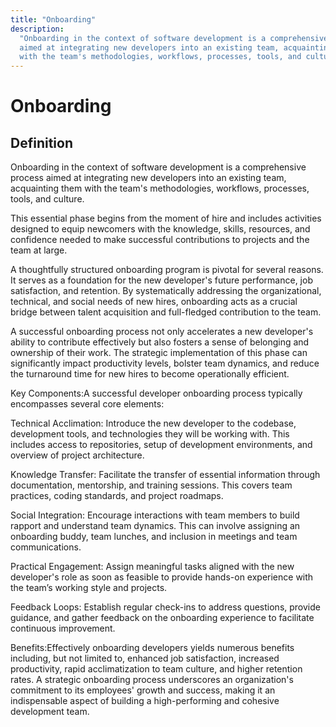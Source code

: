 ```yaml
---
title: "Onboarding"
description:
  "Onboarding in the context of software development is a comprehensive process
  aimed at integrating new developers into an existing team, acquainting them
  with the team's methodologies, workflows, processes, tools, and culture."
---
```


# Onboarding

## Definition

Onboarding in the context of software development is a comprehensive process
aimed at integrating new developers into an existing team, acquainting them with
the team's methodologies, workflows, processes, tools, and culture.

This essential phase begins from the moment of hire and includes activities
designed to equip newcomers with the knowledge, skills, resources, and
confidence needed to make successful contributions to projects and the team at
large.

A thoughtfully structured onboarding program is pivotal for several reasons. It
serves as a foundation for the new developer's future performance, job
satisfaction, and retention. By systematically addressing the organizational,
technical, and social needs of new hires, onboarding acts as a crucial bridge
between talent acquisition and full-fledged contribution to the team.

A successful onboarding process not only accelerates a new developer's ability
to contribute effectively but also fosters a sense of belonging and ownership of
their work. The strategic implementation of this phase can significantly impact
productivity levels, bolster team dynamics, and reduce the turnaround time for
new hires to become operationally efficient.

Key Components:A successful developer onboarding process typically encompasses
several core elements:

Technical Acclimation: Introduce the new developer to the codebase, development
tools, and technologies they will be working with. This includes access to
repositories, setup of development environments, and overview of project
architecture.

Knowledge Transfer: Facilitate the transfer of essential information through
documentation, mentorship, and training sessions. This covers team practices,
coding standards, and project roadmaps.

Social Integration: Encourage interactions with team members to build rapport
and understand team dynamics. This can involve assigning an onboarding buddy,
team lunches, and inclusion in meetings and team communications.

Practical Engagement: Assign meaningful tasks aligned with the new developer's
role as soon as feasible to provide hands-on experience with the team’s working
style and projects.

Feedback Loops: Establish regular check-ins to address questions, provide
guidance, and gather feedback on the onboarding experience to facilitate
continuous improvement.

Benefits:Effectively onboarding developers yields numerous benefits including,
but not limited to, enhanced job satisfaction, increased productivity, rapid
acclimatization to team culture, and higher retention rates. A strategic
onboarding process underscores an organization's commitment to its employees'
growth and success, making it an indispensable aspect of building a
high-performing and cohesive development team.
